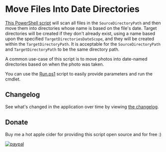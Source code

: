 # Move Files Into Date Directories

[This PowerShell script](src/MoveFilesIntoDateDirectories.ps1) will scan all files in the `SourceDirectoryPath` and then move them into directories whose name is based on the file's date.
Target directories will be created if they don't already exist, using a name based upon the specified `TargetDirectoriesDateScope`, and they will be created within the `TargetDirectoryPath`.
It is acceptable for the `SourceDirectoryPath` and `TargetDirectoryPath` to be the same directory path.

A common use-case of this script is to move photos into date-named directories based on when the photo was taken.

You can use the [Run.ps1](src/Run.ps1) script to easily provide parameters and run the cmdlet.

## Changelog

See what's changed in the application over time by viewing [the changelog](Changelog.md).

## Donate

Buy me a hot apple cider for providing this script open source and for free :)

[![paypal](https://www.paypalobjects.com/en_US/i/btn/btn_donateCC_LG.gif)](https://www.paypal.me/deadlydogDan/2USD)
